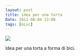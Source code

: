 ```yaml
---
layout: post
title: idea per una torta
Date: 2011-08-04 23:08
tags: [misc]
---
```

 

![](http://dl.dropbox.com/u/179731/8484519650.jpg)

Idea per una torta a forma di bici.
